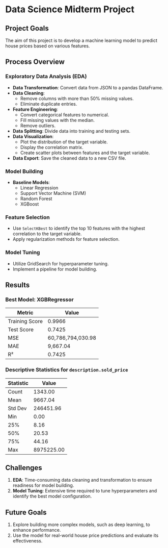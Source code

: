 # Data Science Midterm Project

## Project Goals
The aim of this project is to develop a machine learning model to predict house prices based on various features.

## Process Overview

### Exploratory Data Analysis (EDA)
- **Data Transformation**: Convert data from JSON to a pandas DataFrame.
- **Data Cleaning**: 
  - Remove columns with more than 50% missing values.
  - Eliminate duplicate entries.
- **Feature Engineering**:
  - Convert categorical features to numerical.
  - Fill missing values with the median.
  - Remove outliers.
- **Data Splitting**: Divide data into training and testing sets.
- **Data Visualization**:
  - Plot the distribution of the target variable.
  - Display the correlation matrix.
  - Create scatter plots between features and the target variable.
- **Data Export**: Save the cleaned data to a new CSV file.

### Model Building
- **Baseline Models**:
  - Linear Regression
  - Support Vector Machine (SVM)
  - Random Forest
  - XGBoost

### Feature Selection
- Use `SelectKBest` to identify the top 10 features with the highest correlation to the target variable.
- Apply regularization methods for feature selection.

### Model Tuning
- Utilize GridSearch for hyperparameter tuning.
- Implement a pipeline for model building.

## Results

### Best Model: XGBRegressor
| Metric         | Value              |
|----------------|--------------------|
| Training Score | 0.9966             |
| Test Score     | 0.7425             |
| MSE            | 60,786,794,030.98  |
| MAE            | 9,667.04           |
| R²             | 0.7425             |

### Descriptive Statistics for `description.sold_price`
| Statistic | Value      |
|-----------|------------|
| Count     | 1343.00    |
| Mean      | 9667.04    |
| Std Dev   | 246451.96  |
| Min       | 0.00       |
| 25%       | 8.16       |
| 50%       | 20.53      |
| 75%       | 44.16      |
| Max       | 8975225.00 |

## Challenges 
1. **EDA**: Time-consuming data cleaning and transformation to ensure readiness for model building.
2. **Model Tuning**: Extensive time required to tune hyperparameters and identify the best model configuration.

## Future Goals
1. Explore building more complex models, such as deep learning, to enhance performance.
2. Use the model for real-world house price predictions and evaluate its effectiveness.